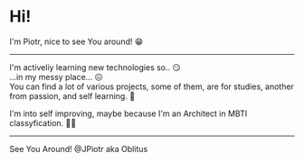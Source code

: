 # Hi!
I'm Piotr, nice to see You around! 😁
***
I'm activeliy learning new technologies so.. 😏</br>
...in my messy place... 😖 </br>
You can find a lot of various projects, some of them, are for studies, another from passion, and self learning. 🤯</br>

I'm into self improving, maybe because I'm an Architect in MBTI classyfication. 👨‍💼 </br>

***
See You Around!
@JPiotr aka Oblitus
